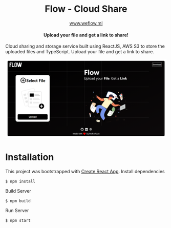 <div align="center">
  <h1 align="center">
    Flow - Cloud Share
  </h1>
<p align="center"><a href="https://www.weflow.ml/">www.weflow.ml</a> </p>

#### Upload your file and get a link to share!

</div>

Cloud sharing and storage service built using ReactJS, AWS S3 to store the uploaded files and TypeScript. Upload your file and get a link to share.

<p align='center'><img src="./Screens/screen.png" alt="Screen" border="0"></p>

# Installation

This project was bootstrapped with [Create React App](https://github.com/facebook/create-react-app).
Install dependencies

```
$ npm install
```

Build Server

```
$ npm build
```

Run Server

```
$ npm start
```
